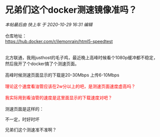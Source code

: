 # 兄弟们这个docker测速镜像准吗？


<i class="pstatus"> 本帖最后由 快上车 于 2020-10-29 16:31 编辑 </i><br />
<br />
仓库地址：<br />
https://hub.docker.com/r/ilemonrain/html5-speedtest<br />
<br />
<br />
北方联通，我用justhost的毛子鸡，最近晚上高峰时候看个1080p缓冲都不稳定，然后我开了个docker搞了个测速页面。<br />
<br />
高峰时候测速页面显示的下载是20-30Mbps 上传6-10Mbps<br />
<br />
<font color="Red">理论这个速度看油管应该在2w分以上的吧，是测速页面速度虚高吗？<br />
<br />
我实际用到看油管的速度是这里面显示的下载速度对吧？</font><br />
<br />
测速页面是这样的：<br />
<img id="aimg_WHq2q" onclick="zoom(this, this.src, 0, 0, 0)" class="zoom" src="https://i.loli.net/2020/10/29/qIaz2jOhGUofrNc.png" onmouseover="img_onmouseoverfunc(this)" onload="thumbImg(this)" border="0" alt="" />

不一定，时好时坏<img id="aimg_EpzSZ" onclick="zoom(this, this.src, 0, 0, 0)" class="zoom" src="https://cdn.jsdelivr.net/gh/hishis/forum-master/public/images/patch.gif" onmouseover="img_onmouseoverfunc(this)" onload="thumbImg(this)" border="0" alt="" />

兄弟们这个测速准不准啊？
